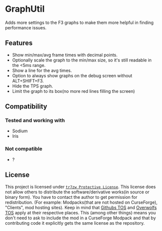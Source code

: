# GraphUtil

Adds more settings to the F3 graphs to make them more helpful in finding performance issues.

## Features

- Show min/max/avg frame times with decimal points.
- Optionally scale the graph to the min/max size, so it's still readable in the <5ms range.
- Show a line for the avg times.
- Option to always show graphs on the debug screen without ALT+SHIFT+F3.
- Hide the TPS graph.
- Limit the graph to its box(no more red lines filling the screen)

## Compatibility

### Tested and working with

- Sodium
- Iris

### Not compatible

- ?

## License

This project is licensed under [``tr7zw Protective License``](LICENSE).
This license does not allow others to distribute the software/derivative works(in source or binary form).
You have to contact the author to get permission for redistribution. (For example: Modpacks(that are not hosted on CurseForge), "Clients", mod hosting sites).
Keep in mind that [Githubs TOS](https://docs.github.com/en/github/site-policy/github-terms-of-service#d-user-generated-content) and [Overwolfs TOS](https://www.overwolf.com/legal/terms/) apply at their respective places. This (among other things) means you don't need to ask to include the mod in a CurseForge Modpack and that by contributing code it explicitly gets the same license as the repository.
